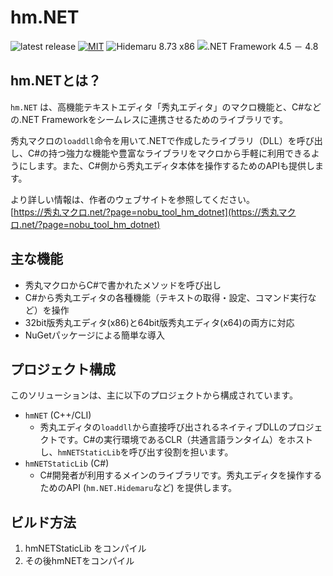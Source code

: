 # hm.NET

![latest release](https://img.shields.io/github/v/release/komiyamma/hm_dotnet_fw?label=hm.NET&color=6479ff)
[![MIT](https://img.shields.io/badge/license-MIT-blue.svg?style=flat)](LICENSE)
![Hidemaru 8.73 x86](https://img.shields.io/badge/Hidemaru-v8.73-6479ff.svg)
![.NET Framework 4.5 － 4.8](https://img.shields.io/badge/.NET_Framework-v4.5_－_v4.8-6479ff.svg)

## hm.NETとは？

`hm.NET` は、高機能テキストエディタ「秀丸エディタ」のマクロ機能と、C#などの.NET Frameworkをシームレスに連携させるためのライブラリです。

秀丸マクロの`loaddll`命令を用いて.NETで作成したライブラリ（DLL）を呼び出し、C#の持つ強力な機能や豊富なライブラリをマクロから手軽に利用できるようにします。また、C#側から秀丸エディタ本体を操作するためのAPIも提供します。

より詳しい情報は、作者のウェブサイトを参照してください。  
[https://秀丸マクロ.net/?page=nobu_tool_hm_dotnet](https://秀丸マクロ.net/?page=nobu_tool_hm_dotnet)

## 主な機能

*   秀丸マクロからC#で書かれたメソッドを呼び出し
*   C#から秀丸エディタの各種機能（テキストの取得・設定、コマンド実行など）を操作
*   32bit版秀丸エディタ(x86)と64bit版秀丸エディタ(x64)の両方に対応
*   NuGetパッケージによる簡単な導入

## プロジェクト構成

このソリューションは、主に以下のプロジェクトから構成されています。

*   `hmNET` (C++/CLI)
    *   秀丸エディタの`loaddll`から直接呼び出されるネイティブDLLのプロジェクトです。C#の実行環境であるCLR（共通言語ランタイム）をホストし、`hmNETStaticLib`を呼び出す役割を担います。
*   `hmNETStaticLib` (C#)
    *   C#開発者が利用するメインのライブラリです。秀丸エディタを操作するためのAPI (`hm.NET.Hidemaru`など) を提供します。

## ビルド方法

1.  hmNETStaticLib をコンパイル
2.  その後hmNETをコンパイル
